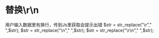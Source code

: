 # 替换\r\n
用户输入数据里有换行，传到Js里获取会提示出错
$str = str_replace("\r"," ",$str);
$str = str_replace("\n"," ",$str);
$str = str_replace("\r\n"," ",$str);
